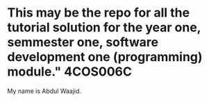 # This may be the repo for all the tutorial solution for the year one, semmester one, software development one (programming) module." 4COS006C 
 
My name is Abdul Waajid. 


